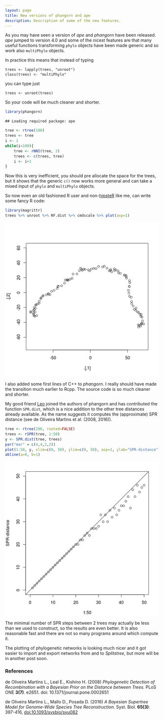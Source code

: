 ```yaml
---
layout: page
title: New versions of phangorn and ape
description: Description of some of the new features.
---
```


As you may have seen a version of *ape* and *phangorn* have been released. *ape* jumped to version 4.0 and some of the nicest features are that many useful functions transforming `phylo` objects have been made generic and so work also `multiPhylo` objects.

In practice this means that instead of typing

    trees <- lapply(trees, "unroot")
    class(trees) <- "multiPhylo"

you can type just

    trees <- unroot(trees)

So your code will be much cleaner and shorter.

``` r
library(phangorn)
```

    ## Loading required package: ape

``` r
tree <- rtree(100)
trees <- tree
i <- 1
while(i<100){
    tree <- rNNI(tree, 2)
    trees <- c(trees, tree)
    i <- i+1
}
```

Now this is very inefficient, you should pre allocate the space for the trees, but it shows that the generic `c()` now works more general and can take a mixed input of `phylo` and `multiPhylo` objects.

So now even an old fashioned R user and non-[hipsteR](http://kbroman.org/hipsteR/) like me, can write some fancy R code:

``` r
library(magrittr)
trees %>% unroot %>% RF.dist %>% cmdscale %>% plot(asp=1)
```

![](pics/cmd-1.png)

I also added some first lines of C++ to *phangorn*. I really should have made the transition much earlier to Rcpp. The source code is so much cleaner and shorter.

My good friend [Leo](http://www.leomartins.org/) joined the authors of phangorn and has contributed the function `SPR.dist`, which is a nice addition to the other tree distances already available. As the name suggests it computes the (approximate) SPR distance (see de Oliveira Martins et al. (2008, 2016)).

``` r
tree <- rtree(200, rooted=FALSE)
trees <- rSPR(tree, 1:50)
y <- SPR.dist(tree, trees)
par("mar" = c(4,4,2,2))
plot(1:50, y, xlim=c(0, 50), ylim=c(0, 50), asp=1, ylab="SPR-distance")
abline(a=0, b=1)
```

![](pics/spr-1.png)

The minimal number of SPR steps between 2 trees may actually be less than we used to construct, so the results are even better. It is also reasonable fast and there are not so many programs around which compute it.

The plotting of phylogenetic networks is looking much nicer and it got easier to import and export networks from and to *Splitstree*, but more will be in another post soon.

### References

de Oliveira Martins L., Leal E., Kishino H. (2008) *Phylogenetic Detection of Recombination with a Bayesian Prior on the Distance between Trees.* PLoS ONE **3(7)**. e2651. doi: 10.1371/journal.pone.0002651

de Oliveira Martins L., Mallo D., Posada D. (2016) *A Bayesian Supertree Model for Genome-Wide Species Tree Reconstruction.* Syst. Biol. **65(3)**: 397-416, <doi:10.1093/sysbio/syu082>
